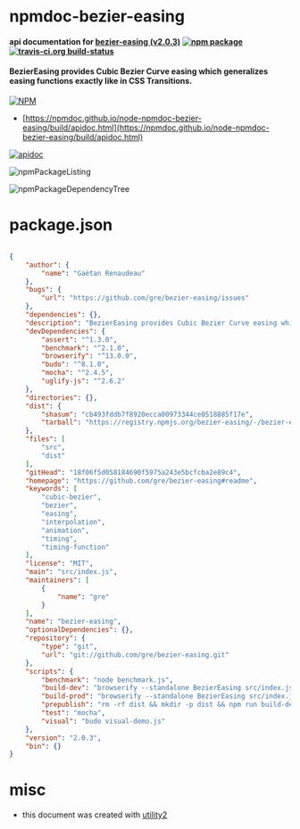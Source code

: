 # npmdoc-bezier-easing

#### api documentation for  [bezier-easing (v2.0.3)](https://github.com/gre/bezier-easing#readme)  [![npm package](https://img.shields.io/npm/v/npmdoc-bezier-easing.svg?style=flat-square)](https://www.npmjs.org/package/npmdoc-bezier-easing) [![travis-ci.org build-status](https://api.travis-ci.org/npmdoc/node-npmdoc-bezier-easing.svg)](https://travis-ci.org/npmdoc/node-npmdoc-bezier-easing)

#### BezierEasing provides Cubic Bezier Curve easing which generalizes easing functions exactly like in CSS Transitions.

[![NPM](https://nodei.co/npm/bezier-easing.png?downloads=true&downloadRank=true&stars=true)](https://www.npmjs.com/package/bezier-easing)

- [https://npmdoc.github.io/node-npmdoc-bezier-easing/build/apidoc.html](https://npmdoc.github.io/node-npmdoc-bezier-easing/build/apidoc.html)

[![apidoc](https://npmdoc.github.io/node-npmdoc-bezier-easing/build/screenCapture.buildCi.browser.%252Ftmp%252Fbuild%252Fapidoc.html.png)](https://npmdoc.github.io/node-npmdoc-bezier-easing/build/apidoc.html)

![npmPackageListing](https://npmdoc.github.io/node-npmdoc-bezier-easing/build/screenCapture.npmPackageListing.svg)

![npmPackageDependencyTree](https://npmdoc.github.io/node-npmdoc-bezier-easing/build/screenCapture.npmPackageDependencyTree.svg)



# package.json

```json

{
    "author": {
        "name": "Gaëtan Renaudeau"
    },
    "bugs": {
        "url": "https://github.com/gre/bezier-easing/issues"
    },
    "dependencies": {},
    "description": "BezierEasing provides Cubic Bezier Curve easing which generalizes easing functions exactly like in CSS Transitions.",
    "devDependencies": {
        "assert": "^1.3.0",
        "benchmark": "^2.1.0",
        "browserify": "^13.0.0",
        "budo": "^8.1.0",
        "mocha": "^2.4.5",
        "uglify-js": "^2.6.2"
    },
    "directories": {},
    "dist": {
        "shasum": "cb493fddb7f8920ecca00973344ce0518885f17e",
        "tarball": "https://registry.npmjs.org/bezier-easing/-/bezier-easing-2.0.3.tgz"
    },
    "files": [
        "src",
        "dist"
    ],
    "gitHead": "18f06f5d058184690f5975a243e5bcfcba2e89c4",
    "homepage": "https://github.com/gre/bezier-easing#readme",
    "keywords": [
        "cubic-bezier",
        "bezier",
        "easing",
        "interpolation",
        "animation",
        "timing",
        "timing-function"
    ],
    "license": "MIT",
    "main": "src/index.js",
    "maintainers": [
        {
            "name": "gre"
        }
    ],
    "name": "bezier-easing",
    "optionalDependencies": {},
    "repository": {
        "type": "git",
        "url": "git://github.com/gre/bezier-easing.git"
    },
    "scripts": {
        "benchmark": "node benchmark.js",
        "build-dev": "browserify --standalone BezierEasing src/index.js > dist/bezier-easing.js",
        "build-prod": "browserify --standalone BezierEasing src/index.js | uglifyjs -cm > dist/bezier-easing.min.js",
        "prepublish": "rm -rf dist && mkdir -p dist && npm run build-dev && npm run build-prod",
        "test": "mocha",
        "visual": "budo visual-demo.js"
    },
    "version": "2.0.3",
    "bin": {}
}
```



# misc
- this document was created with [utility2](https://github.com/kaizhu256/node-utility2)
